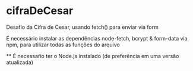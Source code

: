 # cifraDeCesar
Desafio da Cifra de Cesar, usando fetch() para enviar via form

É necessário instalar as dependências node-fetch, bcrypt & form-data via npm, para utilizar todas as funções do arquivo

** É necessaŕio ter o Node.js instalado (de preferência em uma versão atualizada)
